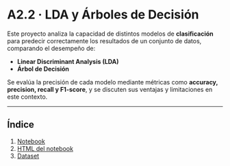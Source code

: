 # A2.2 · LDA y Árboles de Decisión

Este proyecto analiza la capacidad de distintos modelos de **clasificación** para predecir correctamente los resultados de un conjunto de datos, comparando el desempeño de:

- **Linear Discriminant Analysis (LDA)**  
- **Árbol de Decisión**  

Se evalúa la precisión de cada modelo mediante métricas como **accuracy, precision, recall y F1-score**, y se discuten sus ventajas y limitaciones en este contexto.

---

## Índice

1. [Notebook](./A2.2%20LDA%20y%20Árboles%20de%20Decisión.ipynb)  
2. [HTML del notebook](./A2.2%20LDA%20y%20Árboles%20de%20Decisión.html)  
3. [Dataset](./Matches.csv)  
